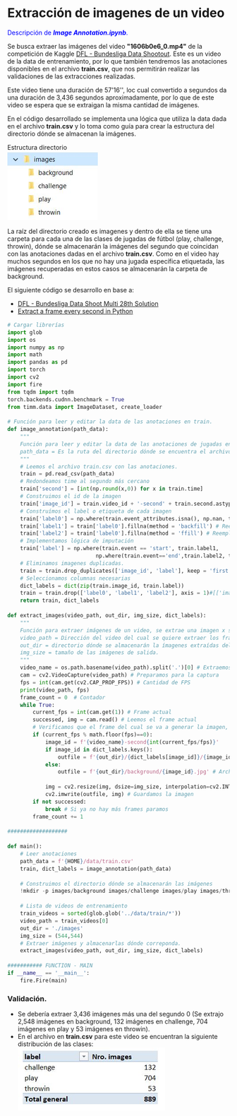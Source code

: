 # Extracción de imagenes de un video

<font color = "blue"> Descripción de ***Image Annotation.ipynb***.</font>

Se busca extraer las imágenes del video **"1606b0e6_0.mp4"** de la competición de Kaggle [DFL - Bundesliga Data Shootout](https://www.kaggle.com/competitions/dfl-bundesliga-data-shootout). Este es un video de la data de entrenamiento, por lo que también tendremos las anotaciones disponibles en el archivo **train.csv**, que nos permitirán realizar las validaciones de las extracciones realizadas. 

Este video tiene una duración de 57'16'', loc cual convertido a segundos da una duración de 3,436 segundos aproximadamente, por lo que de este video se espera que se extraigan la misma cantidad de imágenes.

En el código desarrollado se implementa una lógica que utiliza la data dada en el archivo **train.csv** y lo toma como guía para crear la estructura del directorio dónde se almacenan la imágenes.

Estructura directorio  
 ![image](../capturas/directorio_test2.JPG)

 La raíz del directorio creado es imagenes y dentro de ella se tiene una carpeta para cada una de las clases de jugadas de fútbol (play, challenge, throwin), dónde se almacenarán la imágenes del segundo que coincidan con las anotaciones dadas en el archivo **train.csv**. Como en el video hay muchos segundos en los que no hay una jugada específica etiquetada, las imágenes recuperadas en estos casos se almacenarán la carpeta de background.

El siguiente código se desarrollo en base a:
- [DFL - Bundesliga Data Shoot Multi 28th Solution](https://www.kaggle.com/code/starfalllover/dfl-bundesliga-data-shoot-multi-28th-solution/notebook)
- [Extract a frame every second in Python](https://answers.opencv.org/question/62029/extract-a-frame-every-second-in-python/)

```python
# Cargar librerías
import glob
import os
import numpy as np
import math
import pandas as pd
import torch
import cv2
import fire
from tqdm import tqdm
torch.backends.cudnn.benchmark = True
from timm.data import ImageDataset, create_loader

# Función para leer y editar la data de las anotaciones en train.
def image_annotation(path_data):
    """
    Función para leer y editar la data de las anotaciones de jugadas en un video dado.
    path_data = Es la ruta del directorio dónde se encuentra el archivo csv.
    """
    # Leemos el archivo train.csv con las anotaciones.
    train = pd.read_csv(path_data)
    # Redondeamos time al segundo más cercano
    train['second'] = [int(np.round(x,0)) for x in train.time]
    # Construimos el id de la imagen
    train['image_id'] = train.video_id + '-second' + train.second.astype(str)
    # Construímos el label o etiqueta de cada imagen
    train['label0'] = np.where(train.event_attributes.isna(), np.nan, train.event) # Label = event is event != start or end else nan
    train['label1'] = train['label0'].fillna(method = 'backfill') # Reemplazamos na de labels por el valor anterior
    train['label2'] = train['label0'].fillna(method = 'ffill') # Reemplazamos na de labels por el valor posterior
    # Implementamos lógica de imputación 
    train['label'] = np.where(train.event == 'start', train.label1,
                            np.where(train.event=='end',train.label2, train.label0))
    # Eliminamos imagenes duplicadas.
    train = train.drop_duplicates(['image_id', 'label'], keep = 'first')
    # Seleccionamos columnas necesarias
    dict_labels = dict(zip(train.image_id, train.label))
    train = train.drop(['label0', 'label1', 'label2'], axis = 1)#[['image_id', 'label']].copy()
    return train, dict_labels

def extract_images(video_path, out_dir, img_size, dict_labels):
    """
    Función para extraer imágenes de un video, se extrae una imagen x segundo.
    video_path = Dirección del video del cual se quiere extraer los frames o imágenes.
    out_dir = directorio dónde se almacenarán la ímagenes extraídas del video.
    img_size = tamaño de las imágenes de salida.
    """
    video_name = os.path.basename(video_path).split('.')[0] # Extraemos la ruta dónde esta el video.
    cam = cv2.VideoCapture(video_path) # Preparamos para la captura
    fps = int(cam.get(cv2.CAP_PROP_FPS)) # Cantidad de FPS
    print(video_path, fps)
    frame_count = 0  # Contador
    while True:
        current_fps = int(cam.get(1)) # Frame actual
        successed, img = cam.read() # Leemos el frame actual
        # Verificamos que el frame del cual se va a generar la imagen, corresponde al segundo siguiente.
        if (current_fps % math.floor(fps)==0):
            image_id = f'{video_name}-second{int(current_fps/fps)}'
            if image_id in dict_labels.keys():
                outfile = f'{out_dir}/{dict_labels[image_id]}/{image_id}.jpg' # Archivos de salida
            else:
                outfile = f'{out_dir}/background/{image_id}.jpg' # Archivos de salida
            
            img = cv2.resize(img, dsize=img_size, interpolation=cv2.INTER_AREA) # Redimensianamos la imagen
            cv2.imwrite(outfile, img) # Guardamos la imagen
        if not successed:
            break # Si ya no hay más frames paramos
        frame_count += 1

###################

def main():
    # Leer anotaciones
    path_data = f'{HOME}/data/train.csv'
    train, dict_labels = image_annotation(path_data)

    # Construimos el directorio dónde se almacenarán las imágenes
    !mkdir -p images/background images/challenge images/play images/throwin

    # Lista de videos de entrenamiento
    train_videos = sorted(glob.glob('../data/train/*'))
    video_path = train_videos[0]
    out_dir = './images'
    img_size = (544,544)
    # Extraer imágenes y almacenarlas dónde correponda.
    extract_images(video_path, out_dir, img_size, dict_labels)

########### FUNCTION - MAIN
if __name__ == '__main__':
    fire.Fire(main)
```

 ### Validación.
 - Se debería extraer 3,436 imágenes más una del segundo 0 (Se extrajo 2,548 imágenes en background, 132 imágenes en challenge, 704 imágenes en play y 53 imágenes en throwin).  
 - En el archivo en **train.csv** para este video se encuentran la siguiente distribución de las clases:
  ![Getting Started](../capturas/nro_img_play.JPG)
